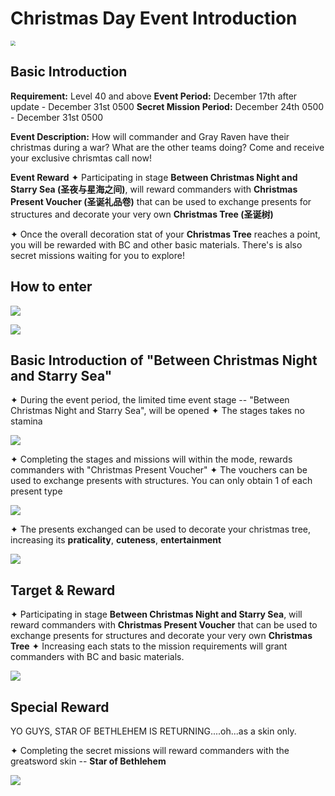 # Christmas Day Event Introduction

<img src="https://cdn.discordapp.com/attachments/685545938466766850/786582464558006272/image0.jpg" style="zoom: 50%;" />

## Basic Introduction

**Requirement:** Level 40 and above
**Event Period:** December 17th after update  - December 31st 0500
**Secret Mission Period:** December 24th 0500 - December 31st 0500

**Event Description:**
How will commander and Gray Raven have their christmas during a war? What are the other teams doing? Come and receive your exclusive chrismtas call now!

**Event Reward**
✦ Participating in stage **Between Christmas Night and Starry Sea (圣夜与星海之间)**, will reward commanders with **Christmas Present Voucher (圣诞礼品卷)** that can be used to exchange presents for structures and decorate your very own **Christmas Tree (圣诞树)**

✦ Once the overall decoration stat of your **Christmas Tree** reaches a point, you will be rewarded with BC and other basic materials. There's is also secret missions waiting for you to explore!

## How to enter

![](https://cdn.discordapp.com/attachments/781334106830536715/786603194142162944/image0.png)

![](https://cdn.discordapp.com/attachments/781334106830536715/786604031270584320/image0.png)

## Basic Introduction of "Between Christmas Night and Starry Sea"

✦ During the event period, the limited time event stage -- "Between Christmas Night and Starry Sea", will be opened
✦ The stages takes no stamina

![](https://cdn.discordapp.com/attachments/685545938466766850/786583350777348106/image0.png)

✦ Completing the stages and missions will within the mode, rewards commanders with "Christmas Present Voucher"
✦ The vouchers can be used to exchange presents with structures. You can only obtain 1 of each present type

![](https://cdn.discordapp.com/attachments/685545938466766850/786583751458684968/image0.png)

✦ The presents exchanged can be used to decorate your christmas tree, increasing its **praticality**, **cuteness**, **entertainment** 

![](https://cdn.discordapp.com/attachments/685545938466766850/786583819465523210/image0.png)

## Target & Reward

✦ Participating in stage **Between Christmas Night and Starry Sea**, will reward commanders with **Christmas Present Voucher** that can be used to exchange presents for structures and decorate your very own **Christmas Tree**
✦ Increasing each stats to the mission requirements will grant commanders with BC and basic materials.

![](https://cdn.discordapp.com/attachments/685545938466766850/786583961870532668/image0.png)

## Special Reward

YO GUYS, STAR OF BETHLEHEM IS RETURNING....oh...as a skin only.

✦ Completing the secret missions will reward commanders with the greatsword skin -- **Star of Bethlehem**

![](https://cdn.discordapp.com/attachments/685545938466766850/786584089956188180/image0.jpg)